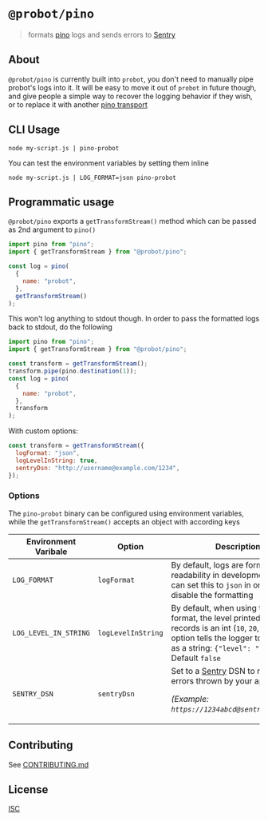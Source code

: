 # `@probot/pino`

> formats [pino](https://github.com/pinojs/pino) logs and sends errors to [Sentry](https://sentry.io)

## About

`@probot/pino` is currently built into `probot`, you don't need to manually pipe probot's logs into it. It will be easy to move it out of `probot` in future though, and give people a simple way to recover the logging behavior if they wish, or to replace it with another [pino transport](https://getpino.io/#/docs/transports)

## CLI Usage

```
node my-script.js | pino-probot
```

You can test the environment variables by setting them inline

```
node my-script.js | LOG_FORMAT=json pino-probot
```

## Programmatic usage

`@probot/pino` exports a `getTransformStream()` method which can be passed as 2nd argument to `pino()`

```js
import pino from "pino";
import { getTransformStream } from "@probot/pino";

const log = pino(
  {
    name: "probot",
  },
  getTransformStream()
);
```

This won't log anything to stdout though. In order to pass the formatted logs back to stdout, do the following

```js
import pino from "pino";
import { getTransformStream } from "@probot/pino";

const transform = getTransformStream();
transform.pipe(pino.destination(1));
const log = pino(
  {
    name: "probot",
  },
  transform
);
```

With custom options:

```js
const transform = getTransformStream({
  logFormat: "json",
  logLevelInString: true,
  sentryDsn: "http://username@example.com/1234",
});
```

### Options

The `pino-probot` binary can be configured using environment variables, while the `getTransformStream()` accepts an object with according keys

| Environment Varibale  | Option             | Description                                                                                                                                                                                              |
| --------------------- | ------------------ | -------------------------------------------------------------------------------------------------------------------------------------------------------------------------------------------------------- |
| `LOG_FORMAT`          | `logFormat`        | By default, logs are formatted for readability in development. You can set this to `json` in order to disable the formatting                                                                             |
| `LOG_LEVEL_IN_STRING` | `logLevelInString` | By default, when using the `json` format, the level printed in the log records is an int (`10`, `20`, ..). This option tells the logger to print level as a string: `{"level": "info"}`. Default `false` |
| `SENTRY_DSN`          | `sentryDsn`        | Set to a [Sentry](https://sentry.io/) DSN to report all errors thrown by your app. <p>_(Example: `https://1234abcd@sentry.io/12345`)_</p>                                                                |

## Contributing

See [CONTRIBUTING.md](CONTRIBUTING.md)

## License

[ISC](LICENSE)
